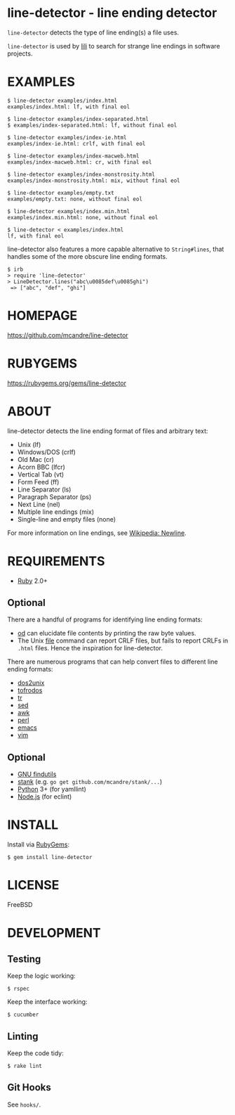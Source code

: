 # line-detector - line ending detector

`line-detector` detects the type of line ending(s) a file uses.

`line-detector` is used by [lili](https://github.com/mcandre/lili) to search for strange line endings in software projects.

# EXAMPLES

```console
$ line-detector examples/index.html
examples/index.html: lf, with final eol

$ line-detector examples/index-separated.html
$ examples/index-separated.html: lf, without final eol

$ line-detector examples/index-ie.html
examples/index-ie.html: crlf, with final eol

$ line-detector examples/index-macweb.html
examples/index-macweb.html: cr, with final eol

$ line-detector examples/index-monstrosity.html
examples/index-monstrosity.html: mix, without final eol

$ line-detector examples/empty.txt
examples/empty.txt: none, without final eol

$ line-detector examples/index.min.html
examples/index.min.html: none, without final eol

$ line-detector < examples/index.html
lf, with final eol
```

line-detector also features a more capable alternative to `String#lines`, that handles some of the more obscure line ending formats.

```console
$ irb
> require 'line-detector'
> LineDetector.lines("abc\u0085def\u0085ghi")
 => ["abc", "def", "ghi"]
```

# HOMEPAGE

https://github.com/mcandre/line-detector

# RUBYGEMS

https://rubygems.org/gems/line-detector

# ABOUT

line-detector detects the line ending format of files and arbitrary text:

* Unix (lf)
* Windows/DOS (crlf)
* Old Mac (cr)
* Acorn BBC (lfcr)
* Vertical Tab (vt)
* Form Feed (ff)
* Line Separator (ls)
* Paragraph Separator (ps)
* Next Line (nel)
* Multiple line endings (mix)
* Single-line and empty files (none)

For more information on line endings, see [Wikipedia: Newline](https://en.wikipedia.org/wiki/Newline).

# REQUIREMENTS

* [Ruby](https://www.ruby-lang.org/) 2.0+

## Optional

There are a handful of programs for identifying line ending formats:

* [od](http://man.cx/od) can elucidate file contents by printing the raw byte values.
* The Unix [file](http://man.cx/file) command can report CRLF files, but fails to report CRLFs in `.html` files. Hence the inspiration for line-detector.

There are numerous programs that can help convert files to different line ending formats:

* [dos2unix](http://waterlan.home.xs4all.nl/dos2unix.html)
* [tofrodos](http://tofrodos.sourceforge.net/)
* [tr](http://man.cx/tr)
* [sed](https://www.gnu.org/software/sed/)
* [awk](http://cm.bell-labs.com/cm/cs/awkbook/index.html)
* [perl](http://www.perl.org/)
* [emacs](http://www.gnu.org/software/emacs/)
* [vim](http://www.vim.org/)

## Optional

* [GNU findutils](https://www.gnu.org/software/findutils/)
* [stank](https://github.com/mcandre/stank) (e.g. `go get github.com/mcandre/stank/...`)
* [Python](https://www.python.org) 3+ (for yamllint)
* [Node.js](https://nodejs.org/en/) (for eclint)

# INSTALL

Install via [RubyGems](http://rubygems.org/):

```console
$ gem install line-detector
```

# LICENSE

FreeBSD

# DEVELOPMENT

## Testing

Keep the logic working:

```console
$ rspec
```

Keep the interface working:

```console
$ cucumber
```

## Linting

Keep the code tidy:

```console
$ rake lint
```

## Git Hooks

See `hooks/`.
